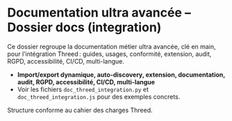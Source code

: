 # Documentation ultra avancée – Dossier docs (integration)

Ce dossier regroupe la documentation métier ultra avancée, clé en main, pour l’intégration Threed : guides, usages, conformité, extension, audit, RGPD, accessibilité, CI/CD, multi-langue.

- **Import/export dynamique, auto-discovery, extension, documentation, audit, RGPD, accessibilité, CI/CD, multi-langue**
- Voir les fichiers `doc_threed_integration.py` et `doc_threed_integration.js` pour des exemples concrets.

Structure conforme au cahier des charges Threed.
